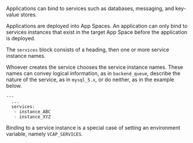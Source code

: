 Applications can bind to services such as databases, messaging, and key-value stores.

Applications are deployed into App Spaces. An application can only bind to services instances that exist in the target App Space before the application is deployed.

The `services` block consists of a heading, then one or more service instance names.

Whoever creates the service chooses the service instance names. These names can convey logical information, as in `backend_queue`, describe the nature of the service, as in `mysql_5.x`, or do neither, as in the example below.

```
---
  ...
  services:
   - instance_ABC
   - instance_XYZ
```

Binding to a service instance is a special case of setting an environment variable, namely `VCAP_SERVICES`.